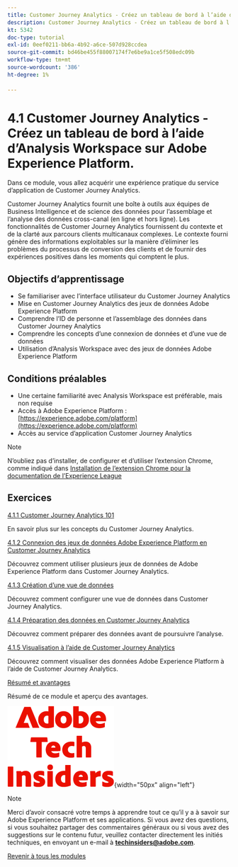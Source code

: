 ```yaml
---
title: Customer Journey Analytics - Créez un tableau de bord à l’aide d’Analysis Workspace sur Adobe Experience Platform.
description: Customer Journey Analytics - Créez un tableau de bord à l’aide d’Analysis Workspace sur Adobe Experience Platform.
kt: 5342
doc-type: tutorial
exl-id: 0eef0211-bb6a-4b92-a6ce-507d928ccdea
source-git-commit: bd46be455f88007174f7e6be9a1ce5f508edc09b
workflow-type: tm+mt
source-wordcount: '386'
ht-degree: 1%

---
```


# 4.1 Customer Journey Analytics - Créez un tableau de bord à l’aide d’Analysis Workspace sur Adobe Experience Platform.

Dans ce module, vous allez acquérir une expérience pratique du service d’application de Customer Journey Analytics.

Customer Journey Analytics fournit une boîte à outils aux équipes de Business Intelligence et de science des données pour l’assemblage et l’analyse des données cross-canal (en ligne et hors ligne). Les fonctionnalités de Customer Journey Analytics fournissent du contexte et de la clarté aux parcours clients multicanaux complexes. Le contexte fourni génère des informations exploitables sur la manière d’éliminer les problèmes du processus de conversion des clients et de fournir des expériences positives dans les moments qui comptent le plus.

## Objectifs d’apprentissage

- Se familiariser avec l’interface utilisateur du Customer Journey Analytics
- Mise en Customer Journey Analytics des jeux de données Adobe Experience Platform
- Comprendre l’ID de personne et l’assemblage des données dans Customer Journey Analytics
- Comprendre les concepts d’une connexion de données et d’une vue de données
- Utilisation d’Analysis Workspace avec des jeux de données Adobe Experience Platform

## Conditions préalables

- Une certaine familiarité avec Analysis Workspace est préférable, mais non requise
- Accès à Adobe Experience Platform : [https://experience.adobe.com/platform](https://experience.adobe.com/platform)
- Accès au service d’application Customer Journey Analytics

>[!NOTE]
>
>N’oubliez pas d’installer, de configurer et d’utiliser l’extension Chrome, comme indiqué dans [Installation de l’extension Chrome pour la documentation de l’Experience League ](../../gettingstarted/gettingstarted/ex1.md)

## Exercices

[4.1.1 Customer Journey Analytics 101](./ex1.md)

En savoir plus sur les concepts du Customer Journey Analytics.

[4.1.2 Connexion des jeux de données Adobe Experience Platform en Customer Journey Analytics](./ex2.md)

Découvrez comment utiliser plusieurs jeux de données de Adobe Experience Platform dans Customer Journey Analytics.

[4.1.3 Création d’une vue de données](./ex3.md)

Découvrez comment configurer une vue de données dans Customer Journey Analytics.

[4.1.4 Préparation des données en Customer Journey Analytics](./ex4.md)

Découvrez comment préparer des données avant de poursuivre l’analyse.

[4.1.5 Visualisation à l’aide de Customer Journey Analytics](./ex5.md)

Découvrez comment visualiser des données Adobe Experience Platform à l’aide de Customer Journey Analytics.

[Résumé et avantages](./summary.md)

Résumé de ce module et aperçu des avantages.

![Insiders de la technologie ](./../../../assets/images/techinsiders.png){width="50px" align="left"}

>[!NOTE]
>
>Merci d’avoir consacré votre temps à apprendre tout ce qu’il y a à savoir sur Adobe Experience Platform et ses applications. Si vous avez des questions, si vous souhaitez partager des commentaires généraux ou si vous avez des suggestions sur le contenu futur, veuillez contacter directement les initiés techniques, en envoyant un e-mail à **techinsiders@adobe.com**.

[Revenir à tous les modules](../../../overview.md)
